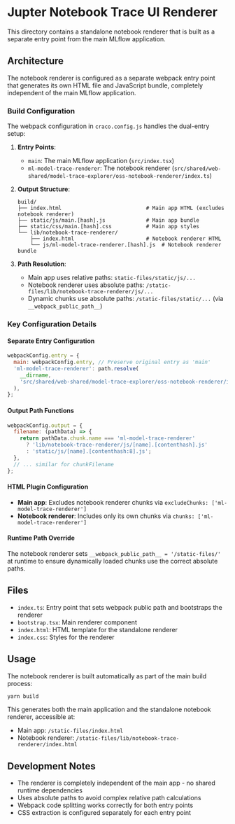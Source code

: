 # Jupter Notebook Trace UI Renderer

This directory contains a standalone notebook renderer that is built as a separate entry point from the main MLflow application.

## Architecture

The notebook renderer is configured as a separate webpack entry point that generates its own HTML file and JavaScript bundle, completely independent of the main MLflow application.

### Build Configuration

The webpack configuration in `craco.config.js` handles the dual-entry setup:

1. **Entry Points**:

   - `main`: The main MLflow application (`src/index.tsx`)
   - `ml-model-trace-renderer`: The notebook renderer (`src/shared/web-shared/model-trace-explorer/oss-notebook-renderer/index.ts`)

2. **Output Structure**:

   ```
   build/
   ├── index.html                           # Main app HTML (excludes notebook renderer)
   ├── static/js/main.[hash].js             # Main app bundle
   ├── static/css/main.[hash].css           # Main app styles
   └── lib/notebook-trace-renderer/
       ├── index.html                       # Notebook renderer HTML
       └── js/ml-model-trace-renderer.[hash].js  # Notebook renderer bundle
   ```

3. **Path Resolution**:
   - Main app uses relative paths: `static-files/static/js/...`
   - Notebook renderer uses absolute paths: `/static-files/lib/notebook-trace-renderer/js/...`
   - Dynamic chunks use absolute paths: `/static-files/static/...` (via `__webpack_public_path__`)

### Key Configuration Details

#### Separate Entry Configuration

```javascript
webpackConfig.entry = {
  main: webpackConfig.entry, // Preserve original entry as 'main'
  'ml-model-trace-renderer': path.resolve(
    __dirname,
    'src/shared/web-shared/model-trace-explorer/oss-notebook-renderer/index.ts',
  ),
};
```

#### Output Path Functions

```javascript
webpackConfig.output = {
  filename: (pathData) => {
    return pathData.chunk.name === 'ml-model-trace-renderer'
      ? 'lib/notebook-trace-renderer/js/[name].[contenthash].js'
      : 'static/js/[name].[contenthash:8].js';
  },
  // ... similar for chunkFilename
};
```

#### HTML Plugin Configuration

- **Main app**: Excludes notebook renderer chunks via `excludeChunks: ['ml-model-trace-renderer']`
- **Notebook renderer**: Includes only its own chunks via `chunks: ['ml-model-trace-renderer']`

#### Runtime Path Override

The notebook renderer sets `__webpack_public_path__ = '/static-files/'` at runtime to ensure dynamically loaded chunks use the correct absolute paths.

## Files

- `index.ts`: Entry point that sets webpack public path and bootstraps the renderer
- `bootstrap.tsx`: Main renderer component
- `index.html`: HTML template for the standalone renderer
- `index.css`: Styles for the renderer

## Usage

The notebook renderer is built automatically as part of the main build process:

```bash
yarn build
```

This generates both the main application and the standalone notebook renderer, accessible at:

- Main app: `/static-files/index.html`
- Notebook renderer: `/static-files/lib/notebook-trace-renderer/index.html`

## Development Notes

- The renderer is completely independent of the main app - no shared runtime dependencies
- Uses absolute paths to avoid complex relative path calculations
- Webpack code splitting works correctly for both entry points
- CSS extraction is configured separately for each entry point
